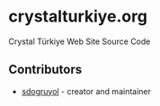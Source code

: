 # crystalturkiye.org

Crystal Türkiye Web Site Source Code

## Contributors

- [sdogruyol](https://github.com/sdogruyol) - creator and maintainer
